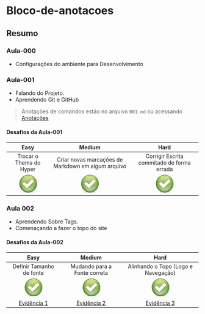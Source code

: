 # Bloco-de-anotacoes

## Resumo

### Aula-000

 - Configurações do ambiente para Desenvolvimento
 
### Aula-001

 - Falando do Projeto.
 - Aprendendo Git e GitHub 
 > Anotações de comandos estão no arquivo `001.md` ou acessando [Anotações](https://github.com/AdalbertoGarc/Bloco-de-anotacoes/blob/master/Aulas/Aula-001/001.md "Github Anotações")
 
 #### Desafios da Aula-001
| Easy                     | Medium                                             | Hard                                       |
| :----------------------: | :------------------------------------------------: | :----------------------------------------: |
| Trocar o Thema do Hyper  | Criar novas marcações de Markdown em algum arquivo | Corrigir Escrita commitado de forma errada |
| ![alt text][logo1]       | ![alt text][logo1]                                 | ![alt text][logo1]                         |

[logo1]:https://github.com/AdalbertoGarc/Bloco-de-anotacoes/blob/master/Aulas/Icons/icon-sucesso.jpg "Sucesso"
[logo2]:https://github.com/AdalbertoGarc/Bloco-de-anotacoes/blob/master/Aulas/Icons/icon-em-progresso.jpg "Em Progresso"



### Aula 002

 - Aprendendo Sobre Tags.
 - Comenaçando a fazer o topo do site

 #### Desafios da Aula-002
| Easy                     | Medium                        | Hard                                       |
| :----------------------: | :---------------------------: | :----------------------------------------: |
| Definir Tamanho de fonte | Mudando para a Fonte correta  | Alinhando o Topo (Logo e Navegação)        |
| ![alt text][logo1]       | ![alt text][logo1]            | ![alt text][logo1]                         |
| [Evidência 1](https://github.com/AdalbertoGarc/Bloco-de-anotacoes/blob/master/Aulas/Desafios/Aula-002/easy-mudando-tamanho-fonte.PNG "Github Evidência 1")       | [Evidência 2](https://github.com/AdalbertoGarc/Bloco-de-anotacoes/blob/master/Aulas/Desafios/Aula-002/hard-alinhando-topo-e-menu-de-navegacao.PNG "Github Evidência 2")           | [Evidência 3](https://github.com/AdalbertoGarc/Bloco-de-anotacoes/blob/master/Aulas/Desafios/Aula-002/medium-ajustando-tipo-da-fonte.PNG "Github Evidência 3")                         |

[logo1]:https://github.com/AdalbertoGarc/Bloco-de-anotacoes/blob/master/Aulas/Icons/icon-sucesso.jpg "Sucesso"
[logo2]:https://github.com/AdalbertoGarc/Bloco-de-anotacoes/blob/master/Aulas/Icons/icon-em-progresso.jpg "Em Progresso"